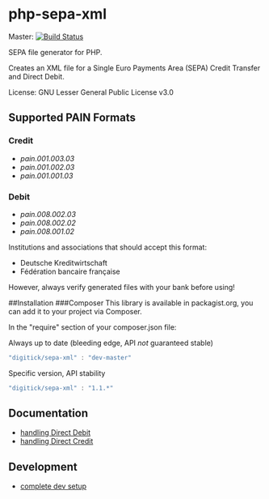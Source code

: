 php-sepa-xml
============

Master: [![Build Status](https://api.travis-ci.org/php-sepa-xml/php-sepa-xml.png?branch=master)](http://travis-ci.org/php-sepa-xml/php-sepa-xml)

SEPA file generator for PHP.

Creates an XML file for a Single Euro Payments Area (SEPA) Credit Transfer and Direct Debit.

License: GNU Lesser General Public License v3.0


## Supported PAIN Formats
### Credit
* _pain.001.003.03_
* _pain.001.002.03_ 
* _pain.001.001.03_
### Debit
* _pain.008.002.03_
* _pain.008.002.02_ 
* _pain.008.001.02_

Institutions and associations that should accept this format:
* Deutsche Kreditwirtschaft
* Fédération bancaire française

However, always verify generated files with your bank before using!


##Installation
###Composer
This library is available in packagist.org, you can add it to your project
via Composer.

In the "require" section of your composer.json file:

Always up to date (bleeding edge, API *not* guaranteed stable)
```javascript
"digitick/sepa-xml" : "dev-master"
```

Specific version, API stability
```javascript
"digitick/sepa-xml" : "1.1.*"
```

## Documentation

* [handling Direct Debit](doc/direct_debit.md)
* [handling Direct Credit](doc/direct_credit.md)

## Development
* [complete dev setup](doc/dev_setup.md)





